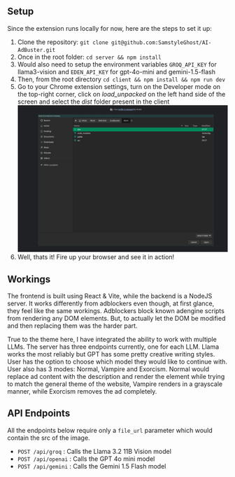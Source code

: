 ## Setup
Since the extension runs locally for now, here are the steps to set it up:  
1. Clone the repository: `git clone git@github.com:SamstyleGhost/AI-AdBuster.git`
2. Once in the root folder: `cd server && npm install`
3. Would also need to setup the environment variables `GROQ_API_KEY` for llama3-vision and `EDEN_API_KEY` for gpt-4o-mini and gemini-1.5-flash
4. Then, from the root directory `cd client && npm install && npm run dev`
5. Go to your Chrome extension settings, turn on the Developer mode on the top-right corner, click on *load_unpacked* on the left hand side of the screen and select the *dist* folder present in the client
![This folder](dist.png "This folder")
6. Well, thats it! Fire up your browser and see it in action!

## Workings
The frontend is built using React & Vite, while the backend is a NodeJS server. It works differently from adblockers even though, at first glance, they feel like the same workings. Adblockers block known adengine scripts from rendering any DOM elements. But, to actually let the DOM be modified and then replacing them was the harder part.  

True to the theme here, I have integrated the ability to work with multiple LLMs. The server has three endpoints currently, one for each LLM. Llama works the most reliably but GPT has some pretty creative writing styles. User has the option to choose which model they would like to continue with. User also has 3 modes: Normal, Vampire and Exorcism. Normal would replace ad content with the description and render the element while trying to match the general theme of the website, Vampire renders in a grayscale manner, while Exorcism removes the ad completely.

## API Endpoints
All the endpoints below require only a `file_url` parameter which would contain the src of the image.
- `POST /api/groq` : Calls the Llama 3.2 11B Vision model
- `POST /api/openai` : Calls the GPT 4o mini model
- `POST /api/gemini` : Calls the Gemini 1.5 Flash model